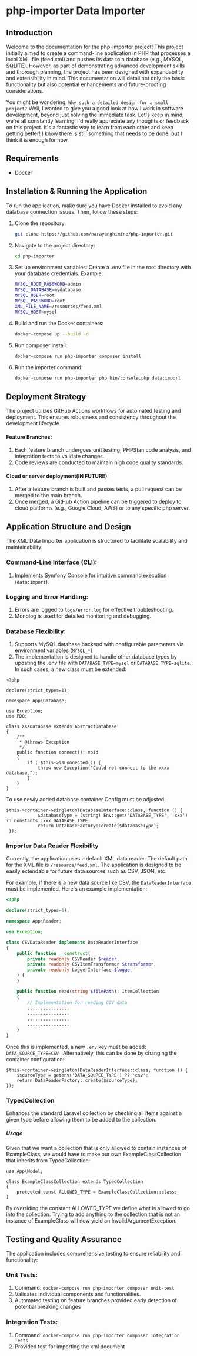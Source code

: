 # php-importer Data Importer

## Introduction

Welcome to the documentation for the php-importer project! This project initially aimed to create a command-line 
application in PHP that processes a local XML file (feed.xml) and pushes its data to a database (e.g., MYSQL, SQLITE). 
However, as part of demonstrating advanced development skills and thorough planning, the project has been designed with
expandability and extensibility in mind. This documentation will detail not only the basic functionality but also 
potential enhancements and future-proofing considerations.

You might be wondering, `Why such a detailed design for a small project?` Well, I wanted to give you a good look at how
I work in software development, beyond just solving the immediate task. Let's keep in mind, we're all constantly 
learning! I'd really appreciate any thoughts or feedback on this project. It's a fantastic way to learn from each 
other and keep getting better! I know there is still something that needs to be done, but I think it is enough for now.

## Requirements

- Docker

## Installation & Running the Application

To run the application, make sure you have Docker installed to avoid any database connection issues. 
Then, follow these steps:

1. Clone the repository:
   ```bash
   git clone https://github.com/narayanghimire/php-importer.git
2. Navigate to the project directory:   
   ```bash
   cd php-importer
3. Set up environment variables: Create a .env file in the root directory with your database credentials. Example:
   ```bash
   MYSQL_ROOT_PASSWORD=admin
   MYSQL_DATABASE=mydatabase
   MYSQL_USER=root
   MYSQL_PASSWORD=root
   XML_FILE_NAME=/resources/feed.xml
   MYSQL_HOST=mysql
4. Build and run the Docker containers:
   ```bash
   docker-compose up --build -d

5. Run composer install:
   ```bash
   docker-compose run php-importer composer install
6. Run the importer command:
   ```bash
   docker-compose run php-importer php bin/console.php data:import

## Deployment Strategy
The project utilizes GitHub Actions workflows for automated testing and deployment. This ensures robustness and
consistency throughout the development lifecycle.

#### Feature Branches:

1. Each feature branch undergoes unit testing, PHPStan code analysis, and integration tests to validate changes.
2. Code reviews are conducted to maintain high code quality standards.

#### Cloud or server deployment(IN FUTURE):

1. After a feature branch is built and passes tests, a pull request can be merged to the main branch.
2. Once merged, a GitHub Action pipeline can be triggered to deploy to cloud platforms (e.g., Google Cloud, AWS) or to
 any specific php server.

## Application Structure and Design

The XML Data Importer application is structured to facilitate scalability and maintainability:

### Command-Line Interface (CLI):
1. Implements Symfony Console for intuitive command execution (`data:import`).

### Logging and Error Handling:
1. Errors are logged to ``logs/error.log`` for effective troubleshooting.
2. Monolog is used for detailed monitoring and debugging.

### Database Flexibility:
1. Supports MySQL database backend with configurable parameters via environment variables (`MYSQL_*`)
2. The implementation is designed to handle other database types by updating the .env file with ``DATABASE_TYPE=mysql``
or ``DATABASE_TYPE=sqlite``. In such cases, a new class must be extended:
```
<?php

declare(strict_types=1);

namespace App\Database;

use Exception;
use PDO;

class XXXDatabase extends AbstractDatabase
{
    /**
     * @throws Exception
     */
    public function connect(): void
    {
        if (!$this->isConnected()) {
            throw new Exception("Could not connect to the xxxx database.");
        }
    }
}
```
To use newly added database container Config must be adjusted.
```
$this->container->singleton(DatabaseInterface::class, function () {
            $databaseType = (string) Env::get('DATABASE_TYPE', 'xxx') ?: Constants::xxx_DATABASE_TYPE;
            return DatabaseFactory::create($databaseType);
 });

```

### Importer Data Reader Flexibility

Currently, the application uses a default XML data reader. The default path for the XML file is `/resource/feed.xml`. The application is designed to be easily extendable for future data sources such as CSV, JSON, etc.

For example, if there is a new data source like CSV, the `DataReaderInterface` must be implemented. Here's an example implementation:

```php
<?php

declare(strict_types=1);

namespace App\Reader;

use Exception;

class CSVDataReader implements DataReaderInterface
{
    public function __construct(
        private readonly CSVReader $reader,
        private readonly CSVItemTransformer $transformer,
        private readonly LoggerInterface $logger
    ) {
    }

    public function read(string $filePath): ItemCollection
    {
        // Implementation for reading CSV data
        ................
        ................
        ................
        ................
    }
}
```
Once this is implemented, a new ``.env`` key must be added:
``DATA_SOURCE_TYPE=CSV
``
Alternatively, this can be done by changing the container configuration:
```
$this->container->singleton(DataReaderInterface::class, function () {
    $sourceType = getenv('DATA_SOURCE_TYPE') ?? 'csv';
    return DataReaderFactory::create($sourceType);
});

```
### TypedCollection 

Enhances the standard Laravel collection by checking all items against
a given type before allowing them to be added to the collection.

##### Usage

Given that we want a collection that is only allowed to contain instances
of ExampleClass, we would have to make our own ExampleClassCollection that
inherits from TypedCollection:
```
use App\Model;

class ExampleClassCollection extends TypedCollection
{
    protected const ALLOWED_TYPE = ExampleClassCollection::class;
}
```
By overriding the constant ALLOWED_TYPE we define what is allowed to
go into the collection. Trying to add anything to the collection that is
not an instance of ExampleClass will now yield an InvalidArgumentException.

## Testing and Quality Assurance
The application includes comprehensive testing to ensure reliability and functionality:

### Unit Tests:
1. Command: ``docker-compose run php-importer composer unit-test``
2. Validates individual components and functionalities.
3. Automated testing on feature branches provided early detection of potential breaking changes

### Integration Tests:
1.  Command: ``docker-compose run php-importer composer Integration Tests``
2. Provided test for importing the xml document
